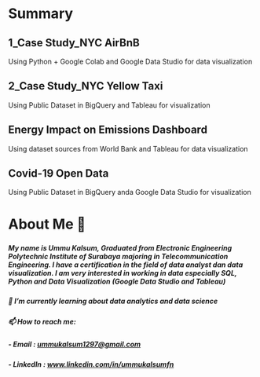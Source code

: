 # Summary
## 1_Case Study_NYC AirBnB
Using Python + Google Colab and Google Data Studio for data visualization

## 2_Case Study_NYC Yellow Taxi
Using Public Dataset in BigQuery and Tableau for visualization

## Energy Impact on Emissions Dashboard
Using dataset sources from World Bank and Tableau for data visualization

## Covid-19 Open Data
Using Public Dataset in BigQuery anda Google Data Studio for visualization





# About Me 👋 

##### 
##### My name is Ummu Kalsum, Graduated from Electronic Engineering Polytechnic Institute of Surabaya majoring in Telecommunication Engineering. I have a certification in the field of data analyst dan data visualization. I am very interested in working in data especially SQL, Python and Data Visualization (Google Data Studio and Tableau)

##### 📓 I’m currently learning about data analytics and data science
##### 📫 How to reach me: 
##### - Email    : ummukalsum1297@gmail.com
##### - LinkedIn : www.linkedin.com/in/ummukalsumfn


